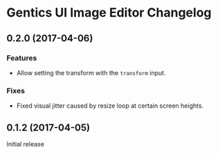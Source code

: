 # Gentics UI Image Editor Changelog

## 0.2.0 (2017-04-06)

### Features

* Allow setting the transform with the `transform` input.

### Fixes

* Fixed visual jitter caused by resize loop at certain screen heights.

## 0.1.2 (2017-04-05)

Initial release

